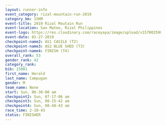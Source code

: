 ```yaml
---
layout: runner-info 
event_category: rizal-mountain-run-2019 
category_km: 15KM 
event-title: 2019 Rizal Moutain Run 
event-location: San Mateo, Rizal Philippines 
event-logo: https://res.cloudinary.com/raceyaya/image/upload/v1570025909/logo/rizal-mountain_gkfete.jpg 
event-date: 01-27-2019 
checkpoint-name2: AS1 CASILE (T2) 
checkpoint-name3: AS2 BLUE SHED (T3) 
checkpoint-name4: FINISH (T4) 
overall_rank: 53
gender_rank: 42
category_rank: 
bib: 15081
first_name: Herald
last_name: Campugan
gender: M
team_name: None
start: Sun, 06-30-00 am
checkpoint2: Sun, 07-17-06 am
checkpoint3: Sun, 08-15-42 am
checkpoint4: Sun, 08-48-43 am
race_time: 2-18-43
status: FINISHER
---
```

